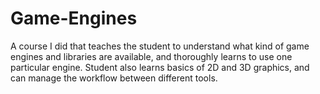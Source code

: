 # Game-Engines
A course I did that teaches the student to understand what kind of game engines and libraries are available, and thoroughly learns to use one particular engine. Student also learns basics of 2D and 3D graphics, and can manage the workflow between different tools.
